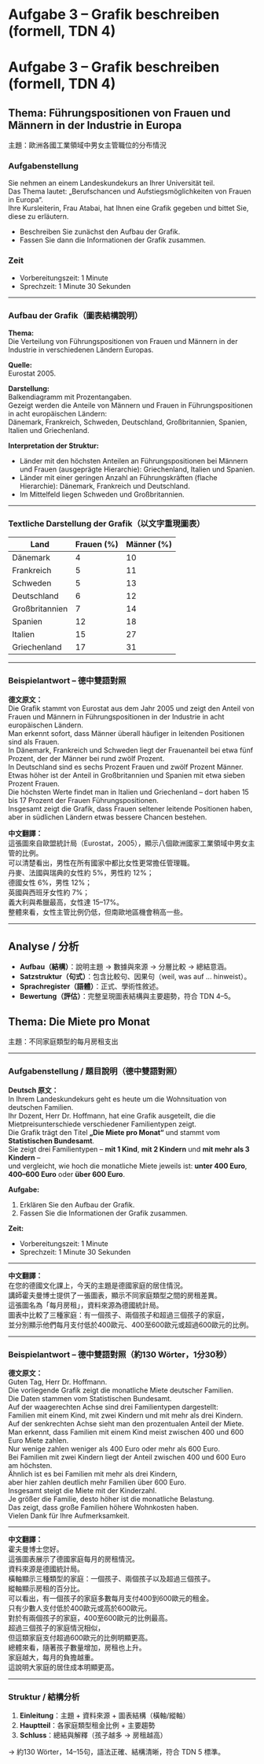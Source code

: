 # Aufgabe 3 – Grafik beschreiben (formell, TDN 4)




# Aufgabe 3 – Grafik beschreiben (formell, TDN 4)

## Thema: Führungspositionen von Frauen und Männern in der Industrie in Europa  
主題：歐洲各國工業領域中男女主管職位的分布情況

### Aufgabenstellung  
Sie nehmen an einem Landeskundekurs an Ihrer Universität teil.  
Das Thema lautet: „Berufschancen und Aufstiegsmöglichkeiten von Frauen in Europa“.  
Ihre Kursleiterin, Frau Atabai, hat Ihnen eine Grafik gegeben und bittet Sie, diese zu erläutern.

- Beschreiben Sie zunächst den Aufbau der Grafik.  
- Fassen Sie dann die Informationen der Grafik zusammen.

### Zeit  
- Vorbereitungszeit: 1 Minute  
- Sprechzeit: 1 Minute 30 Sekunden  

---

### Aufbau der Grafik（圖表結構說明）

**Thema:**  
Die Verteilung von Führungspositionen von Frauen und Männern in der Industrie in verschiedenen Ländern Europas.  

**Quelle:**  
Eurostat 2005.  

**Darstellung:**  
Balkendiagramm mit Prozentangaben.  
Gezeigt werden die Anteile von Männern und Frauen in Führungspositionen in acht europäischen Ländern:  
Dänemark, Frankreich, Schweden, Deutschland, Großbritannien, Spanien, Italien und Griechenland.  

**Interpretation der Struktur:**  
- Länder mit den höchsten Anteilen an Führungspositionen bei Männern und Frauen (ausgeprägte Hierarchie): Griechenland, Italien und Spanien.  
- Länder mit einer geringen Anzahl an Führungskräften (flache Hierarchie): Dänemark, Frankreich und Deutschland.  
- Im Mittelfeld liegen Schweden und Großbritannien.

---

### Textliche Darstellung der Grafik（以文字重現圖表）

| Land          | Frauen (%) | Männer (%) |
|----------------|-------------|-------------|
| Dänemark       | 4           | 10          |
| Frankreich     | 5           | 11          |
| Schweden       | 5           | 13          |
| Deutschland    | 6           | 12          |
| Großbritannien | 7           | 14          |
| Spanien        | 12          | 18          |
| Italien        | 15          | 27          |
| Griechenland   | 17          | 31          |

---


### Beispielantwort – 德中雙語對照

**德文原文：**  
Die Grafik stammt von Eurostat aus dem Jahr 2005 und zeigt den Anteil von Frauen und Männern in Führungspositionen in der Industrie in acht europäischen Ländern.  
Man erkennt sofort, dass Männer überall häufiger in leitenden Positionen sind als Frauen.  
In Dänemark, Frankreich und Schweden liegt der Frauenanteil bei etwa fünf Prozent, der der Männer bei rund zwölf Prozent.  
In Deutschland sind es sechs Prozent Frauen und zwölf Prozent Männer.  
Etwas höher ist der Anteil in Großbritannien und Spanien mit etwa sieben Prozent Frauen.  
Die höchsten Werte findet man in Italien und Griechenland – dort haben 15 bis 17 Prozent der Frauen Führungspositionen.  
Insgesamt zeigt die Grafik, dass Frauen seltener leitende Positionen haben,  
aber in südlichen Ländern etwas bessere Chancen bestehen.

**中文翻譯：**  
這張圖來自歐盟統計局（Eurostat，2005），顯示八個歐洲國家工業領域中男女主管的比例。  
可以清楚看出，男性在所有國家中都比女性更常擔任管理職。  
丹麥、法國與瑞典的女性約 5%，男性約 12%；  
德國女性 6%，男性 12%；  
英國與西班牙女性約 7%；  
義大利與希臘最高，女性達 15–17%。  
整體來看，女性主管比例仍低，但南歐地區機會稍高一些。

---

## Analyse / 分析  
- **Aufbau（結構）**：說明主題 → 數據與來源 → 分層比較 → 總結意涵。  
- **Satzstruktur（句式）**：包含比較句、因果句（weil, was auf ... hinweist）。  
- **Sprachregister（語體）**：正式、學術性敘述。  
- **Bewertung（評估）**：完整呈現圖表結構與主要趨勢，符合 TDN 4–5。


## Thema: Die Miete pro Monat  
主題：不同家庭類型的每月房租支出  

---

### Aufgabenstellung / 題目說明（德中雙語對照）

**Deutsch 原文：**  
In Ihrem Landeskundekurs geht es heute um die Wohnsituation von deutschen Familien.  
Ihr Dozent, Herr Dr. Hoffmann, hat eine Grafik ausgeteilt, die die Mietpreisunterschiede verschiedener Familientypen zeigt.  
Die Grafik trägt den Titel **„Die Miete pro Monat“** und stammt vom **Statistischen Bundesamt**.  
Sie zeigt drei Familientypen – **mit 1 Kind**, **mit 2 Kindern** und **mit mehr als 3 Kindern** –  
und vergleicht, wie hoch die monatliche Miete jeweils ist: **unter 400 Euro**, **400–600 Euro** oder **über 600 Euro**.

**Aufgabe:**  
1. Erklären Sie den Aufbau der Grafik.  
2. Fassen Sie die Informationen der Grafik zusammen.  

**Zeit:**  
- Vorbereitungszeit: 1 Minute  
- Sprechzeit: 1 Minute 30 Sekunden  

---

**中文翻譯：**  
在您的德國文化課上，今天的主題是德國家庭的居住情況。  
講師霍夫曼博士提供了一張圖表，顯示不同家庭類型之間的房租差異。  
這張圖名為「每月房租」，資料來源為德國統計局。  
圖表中比較了三種家庭：有一個孩子、兩個孩子和超過三個孩子的家庭，  
並分別顯示他們每月支付低於400歐元、400至600歐元或超過600歐元的比例。

---

### Beispielantwort – 德中雙語對照（約130 Wörter，1分30秒）

**德文原文：**  
Guten Tag, Herr Dr. Hoffmann.  
Die vorliegende Grafik zeigt die monatliche Miete deutscher Familien.  
Die Daten stammen vom Statistischen Bundesamt.  
Auf der waagerechten Achse sind drei Familientypen dargestellt:  
Familien mit einem Kind, mit zwei Kindern und mit mehr als drei Kindern.  
Auf der senkrechten Achse sieht man den prozentualen Anteil der Miete.  
Man erkennt, dass Familien mit einem Kind meist zwischen 400 und 600 Euro Miete zahlen.  
Nur wenige zahlen weniger als 400 Euro oder mehr als 600 Euro.  
Bei Familien mit zwei Kindern liegt der Anteil zwischen 400 und 600 Euro am höchsten.  
Ähnlich ist es bei Familien mit mehr als drei Kindern,  
aber hier zahlen deutlich mehr Familien über 600 Euro.  
Insgesamt steigt die Miete mit der Kinderzahl.  
Je größer die Familie, desto höher ist die monatliche Belastung.  
Das zeigt, dass große Familien höhere Wohnkosten haben.  
Vielen Dank für Ihre Aufmerksamkeit.

---

**中文翻譯：**  
霍夫曼博士您好。  
這張圖表展示了德國家庭每月的房租情況。  
資料來源是德國統計局。  
橫軸顯示三種類型的家庭：一個孩子、兩個孩子以及超過三個孩子。  
縱軸顯示房租的百分比。  
可以看出，有一個孩子的家庭多數每月支付400到600歐元的租金。  
只有少數人支付低於400歐元或高於600歐元。  
對於有兩個孩子的家庭，400至600歐元的比例最高。  
超過三個孩子的家庭情況相似，  
但這類家庭支付超過600歐元的比例明顯更高。  
總體來看，隨著孩子數量增加，房租也上升。  
家庭越大，每月的負擔越重。  
這說明大家庭的居住成本明顯更高。  

---

### Struktur / 結構分析  
1. **Einleitung**：主題 + 資料來源 + 圖表結構（橫軸/縱軸）  
2. **Hauptteil**：各家庭類型租金比例 + 主要趨勢  
3. **Schluss**：總結與解釋（孩子越多 → 房租越高）  

→ 約130 Wörter，14–15句，語法正確、結構清晰，符合 TDN 5 標準。




